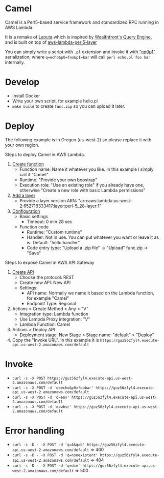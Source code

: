 # Camel
Camel is a Perl5-based service framework and standardized RPC running in AWS Lambda.

It is a remake of [Laputa](https://github.com/leeym/laputa) which is inspired by [Wealthfront's Query Engine](https://www.slideshare.net/julienwetterwald/wealthfronts-query-engine), and is built on top of [aws-lambda-perl5-layer](https://github.com/moznion/aws-lambda-perl5-layer)

You can simply write a script with `.pl` extension and invoke it with ["qp0p1"](https://image.slidesharecdn.com/20120308wealthfrontsqueryenginesquare-120509010632-phpapp02/95/wealthfronts-query-engine-13-728.jpg?cb=1336526883) serialization, where `q=echo&p0=foo&p1=bar` will call `perl echo.pl foo bar` internally.

# Develop
* Install Docker
* Write your own script, for example hello.pl
* `make build` to create `func.zip` so you can upload it later.

# Deploy
The following example is in Oregon (us-west-2) so please replace it with your own region.

Steps to deploy Camel in AWS Lambda.
1. [Create function](https://us-west-2.console.aws.amazon.com/lambda/home?region=us-west-2#/create/function)
   * Function name: Name it whatever you like. In this example I simply call it "Camel"
   * Runtime: "Provide your own boostrap"
   * Execution role: "Use an existing role" if you already have one, otherwise "Create a new role with basic Lambda permissions"
2. [Add a layer](https://us-west-2.console.aws.amazon.com/lambda/home?region=us-west-2#/add/layer?function=Camel)
   * Provide a layer version ARN: "arn:aws:lambda:us-west-2:652718333417:layer:perl-5_28-layer:1"
3. [Configuration](https://us-west-2.console.aws.amazon.com/lambda/home?region=us-west-2#/functions/Camel?tab=graph)
   * Basic settings
      * Timeout: 0 min 28 sec
   * Function code
      * Runtime: "Custom runtime"
      * Handler: Not in use. You can put whatever you want or leave it as is. Default: "hello.handler"
      * Code entry type: "Upload a .zip file" -> "Upload" func.zip -> "Save"

Steps to expose Camel in AWS API Gateway
1. [Create API](https://us-west-2.console.aws.amazon.com/apigateway/home?region=us-west-2#/apis/create)
   * Choose the protocol: REST
   * Create new API: New API
   * Settings:
      * API name: Normally we name it based on the Lambda function, for example "Camel"
      * Endpoint Type: Regional
2. Actions > Create Method > Any > "V"
   * Integration type: Lambda function
   * Use Lambda Proxy integration: "V"
   * Lambda Function: Camel
3. Actions > Deploy API
   * Deployment stage: New Stage > Stage name: "default" > "Deploy"
4. Copy the "Invoke URL". In this example it is `https://guz56zfyl4.execute-api.us-west-2.amazonaws.com/default`

# Invoke
* `curl -s -X POST https://guz56zfyl4.execute-api.us-west-2.amazonaws.com/default`
* `curl -s -X POST -d 'q=echo&p0=foobar' https://guz56zfyl4.execute-api.us-west-2.amazonaws.com/default`
* `curl -s -X POST -d 'q=env' https://guz56zfyl4.execute-api.us-west-2.amazonaws.com/default`
* `curl -s -X POST -d 'q=wbsc' https://guz56zfyl4.execute-api.us-west-2.amazonaws.com/default`

# Error handling
* `curl -s -D - -X POST -d 'q=A&q=b' https://guz56zfyl4.execute-api.us-west-2.amazonaws.com/default` => 400
* `curl -s -D - -X POST -d 'q=nonexistent' https://guz56zfyl4.execute-api.us-west-2.amazonaws.com/default` => 404
* `curl -s -D - -X POST -d 'q=die' https://guz56zfyl4.execute-api.us-west-2.amazonaws.com/default` => 500
